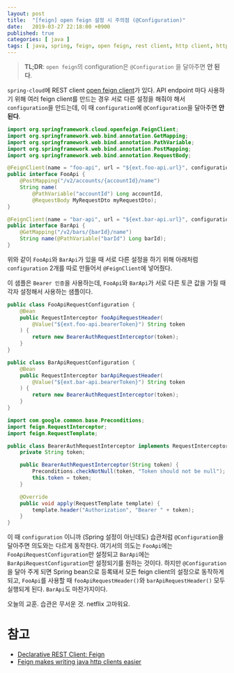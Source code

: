 ```yaml
---
layout: post
title:  "[feign] open feign 설정 시 주의점 (@Configuration)"
date:   2019-03-27 22:18:00 +0900
published: true
categories: [ java ]
tags: [ java, spring, feign, open feign, rest client, http client, http, rest, client, configuration, netflix ]
---
```


> **TL;DR**: `open feign`의 configuration은 `@Configuration` 을 달아주면 **안 된다**.

`spring-cloud`에 REST client [open feign client](https://cloud.spring.io/spring-cloud-netflix/multi/multi_spring-cloud-feign.html)가 있다. API endpoint 마다 사용하기 위해 여러 feign client를 만드는 경우 서로 다른 설정을 해줘야 해서 `configuration`을 만드는데, 이 때 `configuration`에 `@Configuration`을 달아주면 **안 된다**.

```java
import org.springframework.cloud.openfeign.FeignClient;
import org.springframework.web.bind.annotation.GetMapping;
import org.springframework.web.bind.annotation.PathVariable;
import org.springframework.web.bind.annotation.PostMapping;
import org.springframework.web.bind.annotation.RequestBody;

@FeignClient(name = "foo-api", url = "${ext.foo-api.url}", configuration = FooApiRequestConfiguration.class)
public interface FooApi {
    @PostMapping("/v2/accounts/{accountId}/name")
    String name(
        @PathVariable("accountId") Long accountId,
        @RequestBody MyRequestDto myRequestDto);
}

@FeignClient(name = "bar-api", url = "${ext.bar-api.url}", configuration = BarApiRequestConfiguration.class)
public interface BarApi {
    @GetMapping("/v2/bars/{barId}/name")
    String name(@PathVariable("barId") Long barId);
}
```

위와 같이 `FooApi`와 `BarApi`가 있을 때 서로 다른 설정을 하기 위해 아래처럼 `configuration` 2개를 따로 만들어서 `@FeignClient`에 넣어줬다.

이 샘플은 `Bearer 인증`을 사용하는데, `FooApi`와 `BarApi`가 서로 다른 토큰 값을 가질 때 각자 설정해서 사용하는 샘플이다.

```java
public class FooApiRequestConfiguration {
    @Bean
    public RequestInterceptor fooApiRequestHeader(
        @Value("${ext.foo-api.bearerToken}") String token
    ) {
        return new BearerAuthRequestInterceptor(token);
    }
}

public class BarApiRequestConfiguration {
    @Bean
    public RequestInterceptor barApiRequestHeader(
        @Value("${ext.bar-api.bearerToken}") String token
    ) {
        return new BearerAuthRequestInterceptor(token);
    }
}

import com.google.common.base.Preconditions;
import feign.RequestInterceptor;
import feign.RequestTemplate;

public class BearerAuthRequestInterceptor implements RequestInterceptor {
    private String token;

    public BearerAuthRequestInterceptor(String token) {
        Preconditions.checkNotNull(token, "Token should not be null");
        this.token = token;
    }

    @Override
    public void apply(RequestTemplate template) {
        template.header("Authorization", "Bearer " + token);
    }
}
```

이 때 `configuration` 이니까 (Spring 설정이 아닌데도) 습관처럼 `@Configuration`을 달아주면 의도와는 다르게 동작한다. 여기서의 의도는 `FooApi`에는 `FooApiRequestConfiguration`만 설정되고 `BarApi`에는 `BarApiRequestConfiguration`만 설정되기를 원하는 것이다. 하지만 `@Configuration`을 달아 주게 되면 Spring bean으로 등록돼서 모든 feign client의 설정으로 동작하게 되고, `FooApi`를 사용할 때 `fooApiRequestHeader()`와 `barApiRequestHeader()` 모두 실행되게 된다. `BarApi`도 마찬가지이다.

오늘의 교훈. 습관은 무서운 것. netflix 고마워요.


# 참고

- [Declarative REST Client: Feign](https://cloud.spring.io/spring-cloud-netflix/multi/multi_spring-cloud-feign.html)
- [Feign makes writing java http clients easier](https://github.com/OpenFeign/feign)
